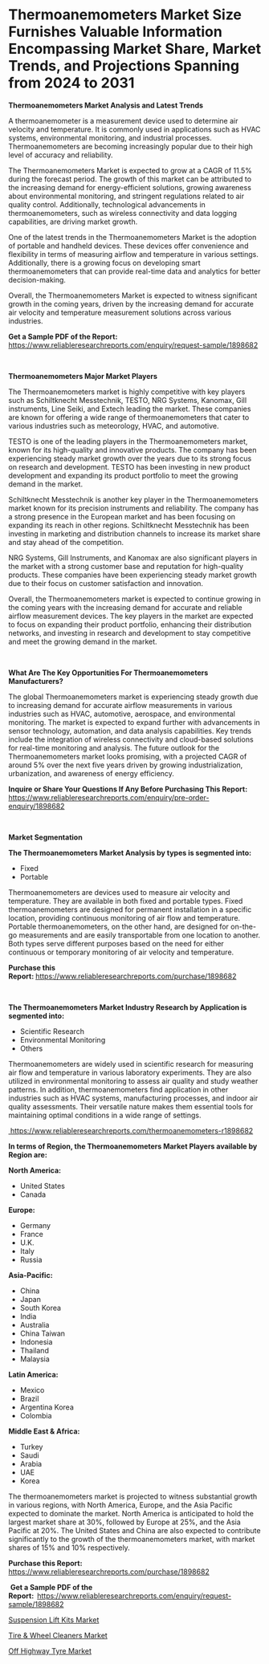 <p><h1>Thermoanemometers Market Size Furnishes Valuable Information Encompassing Market Share, Market Trends, and Projections Spanning from 2024 to 2031</h1></p><p><strong>Thermoanemometers Market Analysis and Latest Trends</strong></p>
<p><p>A thermoanemometer is a measurement device used to determine air velocity and temperature. It is commonly used in applications such as HVAC systems, environmental monitoring, and industrial processes. Thermoanemometers are becoming increasingly popular due to their high level of accuracy and reliability.</p><p>The Thermoanemometers Market is expected to grow at a CAGR of 11.5% during the forecast period. The growth of this market can be attributed to the increasing demand for energy-efficient solutions, growing awareness about environmental monitoring, and stringent regulations related to air quality control. Additionally, technological advancements in thermoanemometers, such as wireless connectivity and data logging capabilities, are driving market growth.</p><p>One of the latest trends in the Thermoanemometers Market is the adoption of portable and handheld devices. These devices offer convenience and flexibility in terms of measuring airflow and temperature in various settings. Additionally, there is a growing focus on developing smart thermoanemometers that can provide real-time data and analytics for better decision-making.</p><p>Overall, the Thermoanemometers Market is expected to witness significant growth in the coming years, driven by the increasing demand for accurate air velocity and temperature measurement solutions across various industries.</p></p>
<p><strong>Get a Sample PDF of the Report:&nbsp;</strong> <a href="https://www.reliableresearchreports.com/enquiry/request-sample/1898682">https://www.reliableresearchreports.com/enquiry/request-sample/1898682</a></p>
<p>&nbsp;</p>
<p><strong>Thermoanemometers Major Market Players</strong></p>
<p><p>The Thermoanemometers market is highly competitive with key players such as Schiltknecht Messtechnik, TESTO, NRG Systems, Kanomax, Gill instruments, Line Seiki, and Extech leading the market. These companies are known for offering a wide range of thermoanemometers that cater to various industries such as meteorology, HVAC, and automotive.</p><p>TESTO is one of the leading players in the Thermoanemometers market, known for its high-quality and innovative products. The company has been experiencing steady market growth over the years due to its strong focus on research and development. TESTO has been investing in new product development and expanding its product portfolio to meet the growing demand in the market.</p><p>Schiltknecht Messtechnik is another key player in the Thermoanemometers market known for its precision instruments and reliability. The company has a strong presence in the European market and has been focusing on expanding its reach in other regions. Schiltknecht Messtechnik has been investing in marketing and distribution channels to increase its market share and stay ahead of the competition.</p><p>NRG Systems, Gill Instruments, and Kanomax are also significant players in the market with a strong customer base and reputation for high-quality products. These companies have been experiencing steady market growth due to their focus on customer satisfaction and innovation.</p><p>Overall, the Thermoanemometers market is expected to continue growing in the coming years with the increasing demand for accurate and reliable airflow measurement devices. The key players in the market are expected to focus on expanding their product portfolio, enhancing their distribution networks, and investing in research and development to stay competitive and meet the growing demand in the market.</p></p>
<p>&nbsp;</p>
<p><strong>What Are The Key Opportunities For Thermoanemometers Manufacturers?</strong></p>
<p><p>The global Thermoanemometers market is experiencing steady growth due to increasing demand for accurate airflow measurements in various industries such as HVAC, automotive, aerospace, and environmental monitoring. The market is expected to expand further with advancements in sensor technology, automation, and data analysis capabilities. Key trends include the integration of wireless connectivity and cloud-based solutions for real-time monitoring and analysis. The future outlook for the Thermoanemometers market looks promising, with a projected CAGR of around 5% over the next five years driven by growing industrialization, urbanization, and awareness of energy efficiency.</p></p>
<p><strong>Inquire or Share Your Questions If Any Before Purchasing This Report:</strong> <a href="https://www.reliableresearchreports.com/enquiry/pre-order-enquiry/1898682">https://www.reliableresearchreports.com/enquiry/pre-order-enquiry/1898682</a></p>
<p>&nbsp;</p>
<p><strong>Market Segmentation</strong></p>
<p><strong>The Thermoanemometers Market Analysis by types is segmented into:</strong></p>
<p><ul><li>Fixed</li><li>Portable</li></ul></p>
<p><p>Thermoanemometers are devices used to measure air velocity and temperature. They are available in both fixed and portable types. Fixed thermoanemometers are designed for permanent installation in a specific location, providing continuous monitoring of air flow and temperature. Portable thermoanemometers, on the other hand, are designed for on-the-go measurements and are easily transportable from one location to another. Both types serve different purposes based on the need for either continuous or temporary monitoring of air velocity and temperature.</p></p>
<p><strong>Purchase this Report:&nbsp;</strong><a href="https://www.reliableresearchreports.com/purchase/1898682">https://www.reliableresearchreports.com/purchase/1898682</a></p>
<p>&nbsp;</p>
<p><strong>The Thermoanemometers Market Industry Research by Application is segmented into:</strong></p>
<p><ul><li>Scientific Research</li><li>Environmental Monitoring</li><li>Others</li></ul></p>
<p><p>Thermoanemometers are widely used in scientific research for measuring air flow and temperature in various laboratory experiments. They are also utilized in environmental monitoring to assess air quality and study weather patterns. In addition, thermoanemometers find application in other industries such as HVAC systems, manufacturing processes, and indoor air quality assessments. Their versatile nature makes them essential tools for maintaining optimal conditions in a wide range of settings.</p></p>
<p><a href="https://www.reliableresearchreports.com/thermoanemometers-r1898682">&nbsp;https://www.reliableresearchreports.com/thermoanemometers-r1898682</a></p>
<p><strong>In terms of Region, the Thermoanemometers Market Players available by Region are:</strong></p>
<p>
    <p> <strong> North America: </strong>
        <ul>
            <li>United States</li>
            <li>Canada</li>
        </ul>
        </p> 
    <p> <strong> Europe: </strong>
        <ul>
            <li>Germany</li>
            <li>France</li>
            <li>U.K.</li>
            <li>Italy</li>
            <li>Russia</li>
        </ul>
        </p> 
    <p> <strong> Asia-Pacific: </strong>
        <ul>
            <li>China</li>
            <li>Japan</li>
            <li>South Korea</li>
            <li>India</li>
            <li>Australia</li>
            <li>China Taiwan</li>
            <li>Indonesia</li>
            <li>Thailand</li>
            <li>Malaysia</li>
        </ul>
        </p> 
    <p> <strong> Latin America: </strong>
        <ul>
            <li>Mexico</li>
            <li>Brazil</li>
            <li>Argentina Korea</li>
            <li>Colombia</li>
        </ul>
        </p> 
    <p> <strong> Middle East & Africa: </strong>
        <ul>
            <li>Turkey</li>
            <li>Saudi</li>
            <li>Arabia</li>
            <li>UAE</li>
            <li>Korea</li>
        </ul>
    </p>
    </p>
<p><p>The thermoanemometers market is projected to witness substantial growth in various regions, with North America, Europe, and the Asia Pacific expected to dominate the market. North America is anticipated to hold the largest market share at 30%, followed by Europe at 25%, and the Asia Pacific at 20%. The United States and China are also expected to contribute significantly to the growth of the thermoanemometers market, with market shares of 15% and 10% respectively.</p></p>
<p><strong>Purchase this Report: </strong><a href="https://www.reliableresearchreports.com/purchase/1898682">https://www.reliableresearchreports.com/purchase/1898682</a></p>
<p>&nbsp;<strong>Get a Sample PDF of the Report:&nbsp;&nbsp;</strong><a href="https://www.reliableresearchreports.com/enquiry/request-sample/1898682">https://www.reliableresearchreports.com/enquiry/request-sample/1898682</a></p>
<p><strong></strong></p>
<p><p><a href="https://www.linkedin.com/pulse/suspension-lift-kits-market-size-furnishes-valuable-information-ndire?trackingId=Hvywo8NLfWL1l1fRomyf0w%3D%3D">Suspension Lift Kits Market</a></p><p><a href="https://www.linkedin.com/pulse/tire-amp-wheel-cleaners-market-offer-valuable-insights-size-re2we?trackingId=9HcRcDu5rUTglhpd2LGrFg%3D%3D">Tire & Wheel Cleaners Market</a></p><p><a href="https://www.linkedin.com/pulse/off-highway-tyre-market-size-growth-forecast-from-2024-i6b0f?trackingId=Q3dXMlUzCUgVxG1bQLU5pQ%3D%3D">Off Highway Tyre Market</a></p></p>